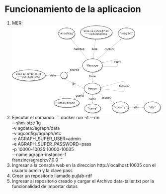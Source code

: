 # Funcionamiento de la aplicacion

1. MER: ![MER](https://github.com/ppsirg/puj_dbs/blob/master/allegrograph/RDF_PUJ_Taller.png?raw=true)
2. Ejecutar el comando 
´´´
docker run -it --rm \
         --shm-size 1g \
         -v agdata:/agraph/data \
         -v agconfig:/agraph/etc \
         -e AGRAPH_SUPER_USER=admin \
         -e AGRAPH_SUPER_PASSWORD=pass \
         -p 10000-10035:10000-10035 \
         --name agraph-instance-1 \
         franzinc/agraph:v7.0.0
´´´
3. Ingresar a la consola web en la direccion http://localhost:10035 con el usuario admin y la clave pass
4. Crear un repositorio llamado pujlab-rdf
5. Ingresar al repositorio creado y cargar el Archivo data-taller.txt por la funcionalidad de importar datos
